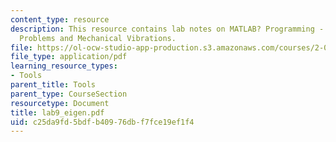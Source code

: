 ```yaml
---
content_type: resource
description: This resource contains lab notes on MATLAB? Programming - Eigenvalue
  Problems and Mechanical Vibrations.
file: https://ol-ocw-studio-app-production.s3.amazonaws.com/courses/2-003j-dynamics-and-control-i-spring-2007/c25da9fd5bdfb40976dbf7fce19ef1f4_lab9_eigen.pdf
file_type: application/pdf
learning_resource_types:
- Tools
parent_title: Tools
parent_type: CourseSection
resourcetype: Document
title: lab9_eigen.pdf
uid: c25da9fd-5bdf-b409-76db-f7fce19ef1f4
---
```

